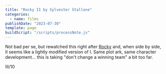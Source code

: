 ```yaml
---
title: "Rocky II by Sylvester Stallone"
categories:
  - name: films
publishDate: "2023-07-30"
template: page
buildScript: "/scripts/processNote.js"
---
```


Not bad per se, but rewatched this right after [Rocky](/notes/rocky-by-john-g-avildsen/) and, when side by side, II seems like a lightly modified version of I. Same plot ark, same character development... this is taking "don't change a winning team" a bit too far.

III/10

